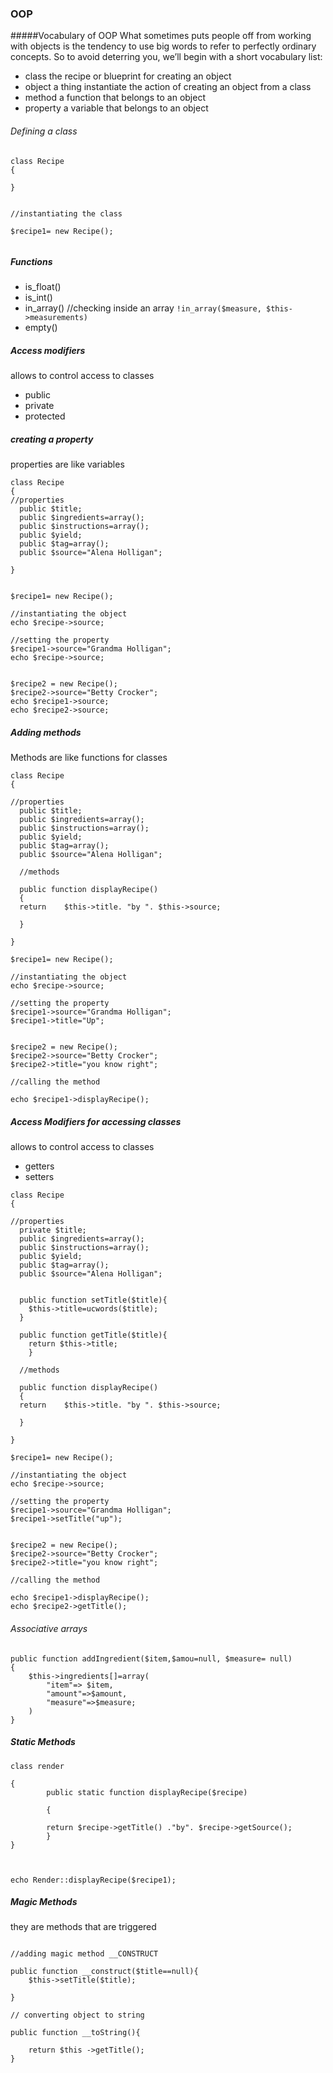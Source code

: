### OOP

#####Vocabulary of OOP
What sometimes puts people off from working with objects is the tendency to use
big words to refer to perfectly ordinary concepts. So to avoid deterring you, we’ll begin with a short vocabulary list:

- class the recipe or blueprint for creating an object
- object a thing instantiate the action of creating an object from a class
- method a function that belongs to an object
- property a variable that belongs to an object

###### Defining a class 

```
class Recipe
{

}


//instantiating the class

$recipe1= new Recipe();


```

##### Functions

- is_float()
- is_int()
- in_array() //checking inside an array  ` !in_array($measure, $this->measurements) `
- empty()

##### Access modifiers

allows to control access to classes 

- public
- private
- protected

##### creating a property

properties are like variables

```
class Recipe
{
//properties
  public $title;
  public $ingredients=array();
  public $instructions=array();
  public $yield;
  public $tag=array();
  public $source="Alena Holligan";

}


$recipe1= new Recipe();

//instantiating the object 
echo $recipe->source;

//setting the property
$recipe1->source="Grandma Holligan";
echo $recipe->source;


$recipe2 = new Recipe();
$recipe2->source="Betty Crocker";
echo $recipe1->source;
echo $recipe2->source;

```

##### Adding methods

Methods are like functions for classes


```
class Recipe
{

//properties
  public $title;
  public $ingredients=array();
  public $instructions=array();
  public $yield;
  public $tag=array();
  public $source="Alena Holligan";

  //methods 

  public function displayRecipe()
  {
  return	$this->title. "by ". $this->source;

  }

}

$recipe1= new Recipe();

//instantiating the object 
echo $recipe->source;

//setting the property
$recipe1->source="Grandma Holligan";
$recipe1->title="Up";


$recipe2 = new Recipe();
$recipe2->source="Betty Crocker";
$recipe2->title="you know right";

//calling the method 

echo $recipe1->displayRecipe();

```

##### Access Modifiers for accessing classes

allows to control access to classes 

- getters
- setters

```
class Recipe
{

//properties
  private $title;
  public $ingredients=array();
  public $instructions=array();
  public $yield;
  public $tag=array();
  public $source="Alena Holligan";


  public function setTitle($title){
  	$this->title=ucwords($title);
  }  

  public function getTitle($title){
  	return $this->title;
  	}

  //methods 

  public function displayRecipe()
  {
  return	$this->title. "by ". $this->source;

  }

}

$recipe1= new Recipe();

//instantiating the object 
echo $recipe->source;

//setting the property
$recipe1->source="Grandma Holligan";
$recipe1->setTitle("up");


$recipe2 = new Recipe();
$recipe2->source="Betty Crocker";
$recipe2->title="you know right";

//calling the method 

echo $recipe1->displayRecipe();
echo $recipe2->getTitle();

```

###### Associative arrays 

```
public function addIngredient($item,$amou=null, $measure= null)
{
	$this->ingredients[]=array(
		"item"=> $item,
		"amount"=>$amount,
		"measure"=>$measure;
	)
}

```


##### Static Methods 


```
class render

{
		public static function displayRecipe($recipe)

		{

		return $recipe->getTitle() ."by". $recipe->getSource();
		}
}



echo Render::displayRecipe($recipe1);

```


##### Magic Methods 

they are methods that are triggered 

```

//adding magic method __CONSTRUCT

public function __construct($title==null){
	$this->setTitle($title);

}

// converting object to string 

public function __toString(){
	
	return $this ->getTitle();
}